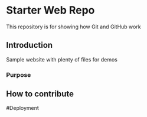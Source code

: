 # Starter Web Repo

This repository is for showing how Git and GitHub work

## Introduction

Sample website with plenty of files for demos

### Purpose

## How to contribute

#Deployment
